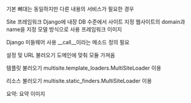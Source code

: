 기본 뼈대는 동일하지만 다른 내용의 서비스가 필요한 경우

Site 프레임워크
  Django에 내장
  DB 수준에서 사이트 지정
  웹사이트의 domain과 name을 지정
  모델 방식으로 사용
프레임워크 이미지

Django 미들웨어 사용
  __call__이라는 메소드 정의 필요
  
설정 및 URL 불러오기
  도메인에 맞춰 모듈 가져옴

템플릿 불러오기
  multisite.template_loaders.MultiSiteLoader 이용
  
리소스 불러오기
  multisite.static_finders.MultiSiteLoader 이용
  
요약:
요약 이미지
